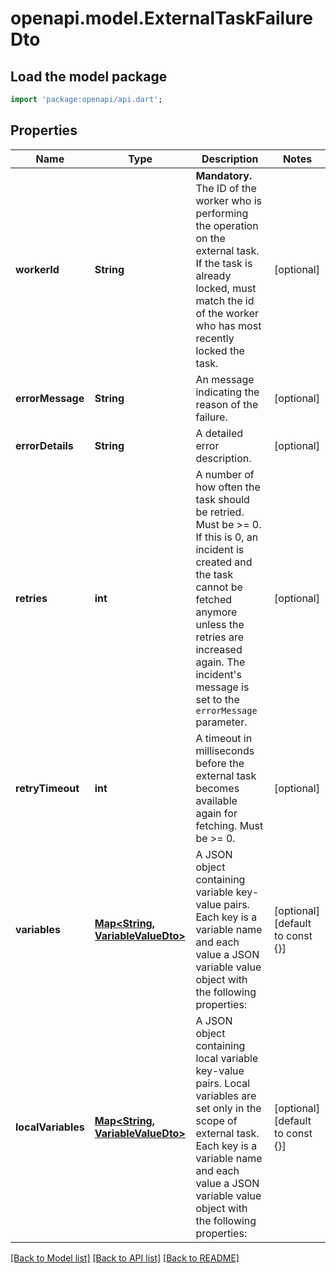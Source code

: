 # openapi.model.ExternalTaskFailureDto

## Load the model package
```dart
import 'package:openapi/api.dart';
```

## Properties
Name | Type | Description | Notes
------------ | ------------- | ------------- | -------------
**workerId** | **String** | **Mandatory.** The ID of the worker who is performing the operation on the external task. If the task is already locked, must match the id of the worker who has most recently locked the task. | [optional] 
**errorMessage** | **String** | An message indicating the reason of the failure. | [optional] 
**errorDetails** | **String** | A detailed error description. | [optional] 
**retries** | **int** | A number of how often the task should be retried. Must be >= 0. If this is 0, an incident is created and the task cannot be fetched anymore unless the retries are increased again. The incident's message is set to the `errorMessage` parameter. | [optional] 
**retryTimeout** | **int** | A timeout in milliseconds before the external task becomes available again for fetching. Must be >= 0. | [optional] 
**variables** | [**Map<String, VariableValueDto>**](VariableValueDto.md) | A JSON object containing variable key-value pairs. Each key is a variable name and each value a JSON variable value object with the following properties: | [optional] [default to const {}]
**localVariables** | [**Map<String, VariableValueDto>**](VariableValueDto.md) | A JSON object containing local variable key-value pairs. Local variables are set only in the scope of external task. Each key is a variable name and each value a JSON variable value object with the following properties: | [optional] [default to const {}]

[[Back to Model list]](../README.md#documentation-for-models) [[Back to API list]](../README.md#documentation-for-api-endpoints) [[Back to README]](../README.md)


